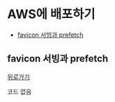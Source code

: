 # AWS에 배포하기
  
  - [favicon 서빙과 prefetch](#favicon-서빙과-prefetch)
  




## favicon 서빙과 prefetch
[위로가기](#AWS에-배포하기)

코드 없음